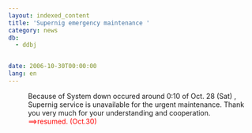 ```yaml
---
layout: indexed_content
title: 'Supernig emergency maintenance '
category: news
db:
  - ddbj


date: 2006-10-30T00:00:00
lang: en
---
```


<dd>Because of System down occured around 0:10 of Oct. 28 (Sat) , Supernig service is unavailable for the urgent maintenance. Thank you very much for your understanding and cooperation.
<dd>
    <font color="#ff0000">==&gt;resumed. (Oct.30)</font>
</dd>
</dd>
